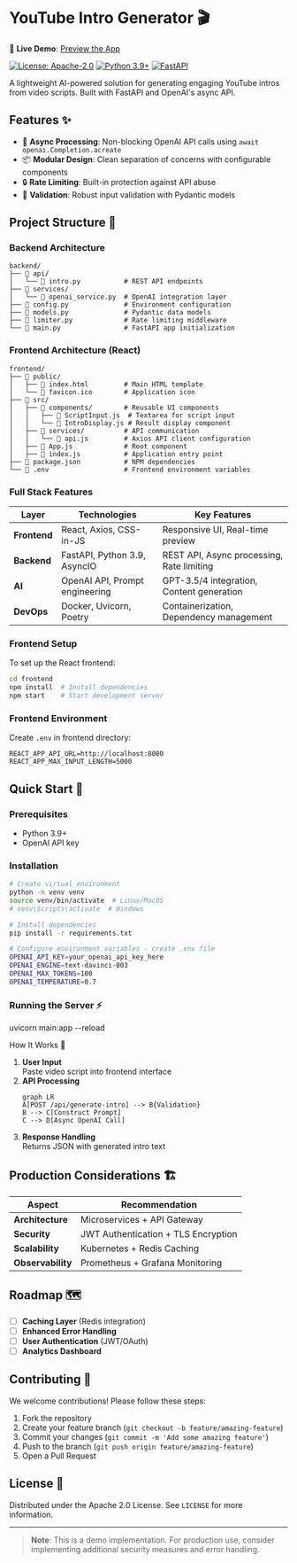 # YouTube Intro Generator 🎬

🌟 **Live Demo**: [Preview the App](https://app.bluedothq.com/preview/67ae6e45bc7812dc8d7ee5e8)


[![License: Apache-2.0](https://img.shields.io/badge/License-Apache%202.0-blue.svg)](https://opensource.org/licenses/Apache-2.0)
[![Python 3.9+](https://img.shields.io/badge/Python-3.9%2B-brightgreen.svg)](https://www.python.org/)
[![FastAPI](https://img.shields.io/badge/Framework-FastAPI-%2300C7B7.svg)](https://fastapi.tiangolo.com/)


A lightweight AI-powered solution for generating engaging YouTube intros from video scripts. Built with FastAPI and OpenAI's async API.

## Features ✨
- 🚀 **Async Processing**: Non-blocking OpenAI API calls using `await openai.Completion.acreate`
- 📦 **Modular Design**: Clean separation of concerns with configurable components
- 🔒 **Rate Limiting**: Built-in protection against API abuse
- 📝 **Validation**: Robust input validation with Pydantic models

## Project Structure 📂

### Backend Architecture
```
backend/
├── 📁 api/
│   └── 📄 intro.py           # REST API endpoints
├── 📁 services/
│   └── 📄 openai_service.py  # OpenAI integration layer
├── 📄 config.py              # Environment configuration
├── 📄 models.py              # Pydantic data models
├── 📄 limiter.py             # Rate limiting middleware
└── 📄 main.py                # FastAPI app initialization
```

### Frontend Architecture (React)
```
frontend/
├── 📁 public/
│   ├── 📄 index.html         # Main HTML template
│   └── 📄 favicon.ico        # Application icon
├── 📁 src/
│   ├── 📁 components/        # Reusable UI components
│   │   ├── 📄 ScriptInput.js  # Textarea for script input
│   │   └── 📄 IntroDisplay.js # Result display component
│   ├── 📁 services/          # API communication
│   │   └── 📄 api.js         # Axios API client configuration
│   ├── 📄 App.js             # Root component
│   ├── 📄 index.js           # Application entry point  
├── 📄 package.json           # NPM dependencies
└── 📄 .env                   # Frontend environment variables
```

### Full Stack Features
| Layer       | Technologies                          | Key Features                             |
|-------------|---------------------------------------|------------------------------------------|
| **Frontend**| React, Axios, CSS-in-JS               | Responsive UI, Real-time preview         |
| **Backend** | FastAPI, Python 3.9, AsyncIO          | REST API, Async processing, Rate limiting|
| **AI**      | OpenAI API, Prompt engineering        | GPT-3.5/4 integration, Content generation|
| **DevOps**  | Docker, Uvicorn, Poetry               | Containerization, Dependency management |

### Frontend Setup
To set up the React frontend:
```bash
cd frontend
npm install  # Install dependencies
npm start    # Start development server
```

### Frontend Environment
Create `.env` in frontend directory:
```env
REACT_APP_API_URL=http://localhost:8000
REACT_APP_MAX_INPUT_LENGTH=5000
```

## Quick Start 🚀

### Prerequisites
- Python 3.9+
- OpenAI API key

### Installation

```bash
# Create virtual environment
python -m venv venv
source venv/bin/activate  # Linux/MacOS
# venv\Scripts\activate  # Windows
```

```bash
# Install dependencies
pip install -r requirements.txt
```

```bash
# Configure environment variables - create .env file
OPENAI_API_KEY=your_openai_api_key_here
OPENAI_ENGINE=text-davinci-003
OPENAI_MAX_TOKENS=100
OPENAI_TEMPERATURE=0.7
```

### Running the Server ⚡
uvicorn main:app --reload

How It Works 🔄
1. **User Input**  
   Paste video script into frontend interface
2. **API Processing**  
   ```mermaid
   graph LR
   A[POST /api/generate-intro] --> B{Validation}
   B --> C[Construct Prompt]
   C --> D[Async OpenAI Call]
   ```
3. **Response Handling**  
   Returns JSON with generated intro text

## Production Considerations 🏗️
| Aspect              | Recommendation                          |
|---------------------|-----------------------------------------|
| **Architecture**    | Microservices + API Gateway            |
| **Security**        | JWT Authentication + TLS Encryption    |
| **Scalability**     | Kubernetes + Redis Caching             |
| **Observability**   | Prometheus + Grafana Monitoring         |

## Roadmap 🗺️
- [ ] **Caching Layer** (Redis integration)
- [ ] **Enhanced Error Handling**
- [ ] **User Authentication** (JWT/OAuth)
- [ ] **Analytics Dashboard**

## Contributing 🤝
We welcome contributions! Please follow these steps:
1. Fork the repository
2. Create your feature branch (`git checkout -b feature/amazing-feature`)
3. Commit your changes (`git commit -m 'Add some amazing feature'`)
4. Push to the branch (`git push origin feature/amazing-feature`)
5. Open a Pull Request

## License 📄
Distributed under the Apache 2.0 License. See `LICENSE` for more information.

---

> **Note**: This is a demo implementation. For production use, consider implementing additional security measures and error handling.

